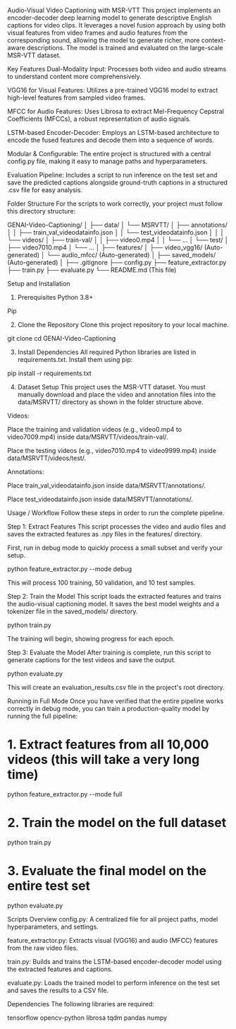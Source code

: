 Audio-Visual Video Captioning with MSR-VTT
This project implements an encoder-decoder deep learning model to generate descriptive English captions for video clips. It leverages a novel fusion approach by using both visual features from video frames and audio features from the corresponding sound, allowing the model to generate richer, more context-aware descriptions. The model is trained and evaluated on the large-scale MSR-VTT dataset.

Key Features
Dual-Modality Input: Processes both video and audio streams to understand content more comprehensively.

VGG16 for Visual Features: Utilizes a pre-trained VGG16 model to extract high-level features from sampled video frames.

MFCC for Audio Features: Uses Librosa to extract Mel-Frequency Cepstral Coefficients (MFCCs), a robust representation of audio signals.

LSTM-based Encoder-Decoder: Employs an LSTM-based architecture to encode the fused features and decode them into a sequence of words.

Modular & Configurable: The entire project is structured with a central config.py file, making it easy to manage paths and hyperparameters.

Evaluation Pipeline: Includes a script to run inference on the test set and save the predicted captions alongside ground-truth captions in a structured .csv file for easy analysis.

Folder Structure
For the scripts to work correctly, your project must follow this directory structure:

GENAI-Video-Captioning/
│
├── data/
│   └── MSRVTT/
│       ├── annotations/
│       │   ├── train_val_videodatainfo.json
│       │   └── test_videodatainfo.json
│       │
│       └── videos/
│           ├── train-val/
│           │   ├── video0.mp4
│           │   └── ...
│           └── test/
│               ├── video7010.mp4
│               └── ...
│
├── features/
│   ├── video_vgg16/  (Auto-generated)
│   └── audio_mfcc/   (Auto-generated)
│
├── saved_models/     (Auto-generated)
│
├── .gitignore
├── config.py
├── feature_extractor.py
├── train.py
├── evaluate.py
└── README.md         (This file)

Setup and Installation
1. Prerequisites
Python 3.8+

Pip

2. Clone the Repository
Clone this project repository to your local machine.

git clone <your-repository-url>
cd GENAI-Video-Captioning

3. Install Dependencies
All required Python libraries are listed in requirements.txt. Install them using pip:

pip install -r requirements.txt

4. Dataset Setup
This project uses the MSR-VTT dataset. You must manually download and place the video and annotation files into the data/MSRVTT/ directory as shown in the folder structure above.

Videos:

Place the training and validation videos (e.g., video0.mp4 to video7009.mp4) inside data/MSRVTT/videos/train-val/.

Place the testing videos (e.g., video7010.mp4 to video9999.mp4) inside data/MSRVTT/videos/test/.

Annotations:

Place train_val_videodatainfo.json inside data/MSRVTT/annotations/.

Place test_videodatainfo.json inside data/MSRVTT/annotations/.

Usage / Workflow
Follow these steps in order to run the complete pipeline.

Step 1: Extract Features
This script processes the video and audio files and saves the extracted features as .npy files in the features/ directory.

First, run in debug mode to quickly process a small subset and verify your setup.

python feature_extractor.py --mode debug

This will process 100 training, 50 validation, and 10 test samples.

Step 2: Train the Model
This script loads the extracted features and trains the audio-visual captioning model. It saves the best model weights and a tokenizer file in the saved_models/ directory.

python train.py

The training will begin, showing progress for each epoch.

Step 3: Evaluate the Model
After training is complete, run this script to generate captions for the test videos and save the output.

python evaluate.py

This will create an evaluation_results.csv file in the project's root directory.

Running in Full Mode
Once you have verified that the entire pipeline works correctly in debug mode, you can train a production-quality model by running the full pipeline:

# 1. Extract features from all 10,000 videos (this will take a very long time)
python feature_extractor.py --mode full

# 2. Train the model on the full dataset
python train.py

# 3. Evaluate the final model on the entire test set
python evaluate.py

Scripts Overview
config.py: A centralized file for all project paths, model hyperparameters, and settings.

feature_extractor.py: Extracts visual (VGG16) and audio (MFCC) features from the raw video files.

train.py: Builds and trains the LSTM-based encoder-decoder model using the extracted features and captions.

evaluate.py: Loads the trained model to perform inference on the test set and saves the results to a CSV file.

Dependencies
The following libraries are required:

tensorflow
opencv-python
librosa
tqdm
pandas
numpy
